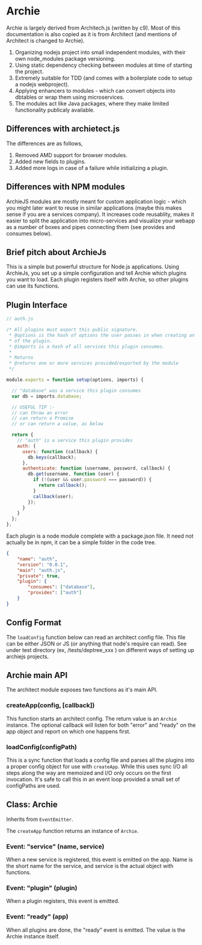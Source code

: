# Archie

Archie is largely derived from Architech.js (written by c9). Most of this documentation is
also copied as it is from Architect (and mentions of Architect is changed to Archie).

1. Organizing nodejs project into small independent modules, with their
   own node_modules package versioning.
2. Using static dependency checking between modules at time of starting
   the project.
3. Extremely suitable for TDD (and comes with a boilerplate code to
   setup a nodejs webproject).
4. Applying enhancers to modules - which can convert objects into
   dbtables or wrap them using microservices.
5. The modules act like Java packages, where they make limited
   functionality publicaly available.


## Differences with archietect.js

The differences are as follows,

1. Removed AMD support for browser modules.
2. Added new fields to plugins.
3. Added more logs in case of a failure while initializing a plugin.


## Differences with NPM modules

ArchieJS modules are mostly meant for custom application logic - which
you might later want to reuse in similar applications (maybe this makes
sense if you are a services company). It increases code reusablity,
makes it easier to split the application into micro-services and
visualize your webapp as a number of boxes and pipes connecting them
(see provides and consumes below).


## Brief pitch about ArchieJs

This is a simple but powerful structure for Node.js applications. Using ArchieJs,
you set up a simple configuration and tell Archie which plugins you want to load. Each
plugin registers itself with Archie, so other plugins can use its functions. 


## Plugin Interface

```js
// auth.js

/* All plugins must export this public signature.
 * @options is the hash of options the user passes in when creating an instance
 * of the plugin.
 * @imports is a hash of all services this plugin consumes.
 *
 * Returns
 * @returns one or more services provided/exported by the module
 */

module.exports = function setup(options, imports) {

  // "database" was a service this plugin consumes
  var db = imports.database;

  // USEFUL TIP :-
  // can throw an error
  // can return a Promise
  // or can return a value, as below

  return {
    // "auth" is a service this plugin provides
    auth: {
      users: function (callback) {
        db.keys(callback);
      },
      authenticate: function (username, password, callback) {
        db.get(username, function (user) {
          if (!(user && user.password === password)) {
            return callback();
          }
          callback(user);
        });
      }
    }
  };
};
```

Each plugin is a node module complete with a package.json file.  It need not
actually be in npm, it can be a simple folder in the code tree.

```json
{
    "name": "auth",
    "version": "0.0.1",
    "main": "auth.js",
    "private": true,
    "plugin": {
        "consumes": ["database"],
        "provides": ["auth"]
    }
}
```


## Config Format

The `loadConfig` function below can read an architect config file.  This file can be either JSON or JS (or anything that node's require can read). See under test directory (ex, /tests/deptree_xxx ) on different ways of setting up archiejs projects.


## Archie main API

The architect module exposes two functions as it's main API.

### createApp(config, [callback])

This function starts an architect config.  The return value is an `Archie` instance.  The optional callback will listen for both "error" and "ready" on the app object and report on which one happens first.

### loadConfig(configPath)

This is a sync function that loads a config file and parses all the plugins into a proper config object for use with `createApp`.  While this uses sync I/O all steps along the way are memoized and I/O only occurs on the first invocation.  It's safe to call this in an event loop provided a small set of configPaths are used.


## Class: Archie

Inherits from `EventEmitter`.

The `createApp` function returns an instance of `Archie`.

### Event: "service" (name, service)

When a new service is registered, this event is emitted on the app.  Name is the short name for the service, and service is the actual object with functions.

### Event: "plugin" (plugin)

When a plugin registers, this event is emitted.

### Event: "ready" (app)

When all plugins are done, the "ready" event is emitted.  The value is the Archie instance itself.

